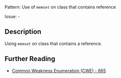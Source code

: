 Pattern: Use of `memset` on class that contains reference

Issue: -

## Description

Using `memset` on class that contains a reference.

## Further Reading

* [Common Weakness Enumeration (CWE) - 665](https://cwe.mitre.org/data/definitions/665.html)